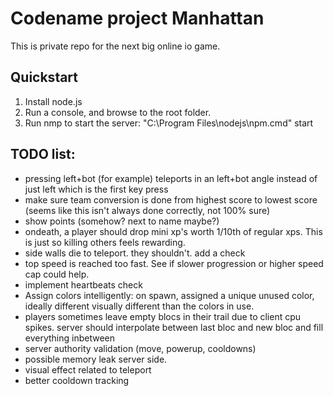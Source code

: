 # Codename project Manhattan

This is private repo for the next big online io game.

## Quickstart

1. Install node.js
2. Run a console, and browse to the root folder.
3. Run nmp to start the server: "C:\Program Files\nodejs\npm.cmd" start

## TODO list:

- pressing left+bot (for example) teleports in an left+bot angle instead of just left which is the first key press
- make sure team conversion is done from highest score to lowest score (seems like this isn't always done correctly, not 100% sure)
- show points (somehow? next to name maybe?)
- ondeath, a player should drop mini xp's worth 1/10th of regular xps. This is just so killing others feels rewarding.
- side walls die to teleport. they shouldn't. add a check
- top speed is reached too fast. See if slower progression or higher speed cap could help.
- implement heartbeats check
- Assign colors intelligently: on spawn, assigned a unique unused color, ideally different visually different than the colors in use.
- players sometimes leave empty blocs in their trail due to client cpu spikes. server should interpolate between last bloc and new bloc and fill everything inbetween
- server authority validation (move, powerup, cooldowns)
- possible memory leak server side.
- visual effect related to teleport
- better cooldown tracking